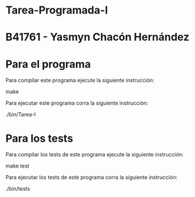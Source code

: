 # Tarea-Programada-I
# B41761 - Yasmyn Chacón Hernández

# Para el programa

Para compilar este programa ejecute la siguiente instrucción: 

make

Para ejecutar este programa corra la siguiente instrucción: 

./bin/Tarea-I

# Para los tests 

Para compilar los tests de este programa ejecute la siguiente instrucción: 

make test

Para ejecutar los tests de este programa corra la siguiente instrucción: 

./bin/tests


